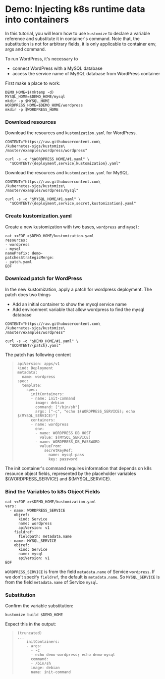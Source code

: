 # Demo: Injecting k8s runtime data into containers

In this tutorial, you will learn how to use `kustomize` to declare a variable reference and substitute it in container's command. Note that, the substitution is not for arbitrary fields, it is only applicable to container env, args and command. 

To run WordPress, it's necessary to

- connect WordPress with a MySQL database
- access the service name of MySQL database from WordPress container

First make a place to work:
<!-- @makeDemoHome @testAgainstLatestRelease -->
```
DEMO_HOME=$(mktemp -d)
MYSQL_HOME=$DEMO_HOME/mysql
mkdir -p $MYSQL_HOME
WORDPRESS_HOME=$DEMO_HOME/wordpress
mkdir -p $WORDPRESS_HOME
```

### Download resources

Download the resources and `kustomization.yaml` for WordPress.

<!-- @downloadResources @testAgainstLatestRelease -->
```
CONTENT="https://raw.githubusercontent.com\
/kubernetes-sigs/kustomize\
/master/examples/wordpress/wordpress"

curl -s -o "$WORDPRESS_HOME/#1.yaml" \
  "$CONTENT/{deployment,service,kustomization}.yaml"
```

Download the resources and `kustomization.yaml` for MySQL.

<!-- @downloadResources @testAgainstLatestRelease -->
```
CONTENT="https://raw.githubusercontent.com\
/kubernetes-sigs/kustomize\
/master/examples/wordpress/mysql"

curl -s -o "$MYSQL_HOME/#1.yaml" \
  "$CONTENT/{deployment,service,secret,kustomization}.yaml"
```

### Create kustomization.yaml

Create a new kustomization with two bases,
`wordpress` and `mysql`:

<!-- @createKustomization @testAgainstLatestRelease -->
```
cat <<EOF >$DEMO_HOME/kustomization.yaml
resources:
- wordpress
- mysql
namePrefix: demo-
patchesStrategicMerge:
- patch.yaml
EOF
```

### Download patch for WordPress
In the new kustomization, apply a patch for wordpress deployment. The patch does two things
- Add an initial container to show the mysql service name
- Add environment variable that allow wordpress to find the mysql database

<!-- @downloadPatch @testAgainstLatestRelease -->
```
CONTENT="https://raw.githubusercontent.com\
/kubernetes-sigs/kustomize\
/master/examples/wordpress"

curl -s -o "$DEMO_HOME/#1.yaml" \
  "$CONTENT/{patch}.yaml"
```
The patch has following content
> ```
> apiVersion: apps/v1
> kind: Deployment
> metadata:
>   name: wordpress
> spec:
>   template:
>     spec:
>       initContainers:
>       - name: init-command
>         image: debian
>         command: ["/bin/sh"]
>         args: ["-c", "echo $(WORDPRESS_SERVICE); echo $(MYSQL_SERVICE)"]
>       containers:
>       - name: wordpress
>         env:
>         - name: WORDPRESS_DB_HOST
>           value: $(MYSQL_SERVICE)
>         - name: WORDPRESS_DB_PASSWORD
>           valueFrom:
>             secretKeyRef:
>               name: mysql-pass
>               key: password
> ```
The init container's command requires information that depends on k8s resource object fields, represented by the placeholder variables
$(WORDPRESS_SERVICE) and $(MYSQL_SERVICE).

### Bind the Variables to k8s Object Fields

<!-- @addVarRef @testAgainstLatestRelease -->
```
cat <<EOF >>$DEMO_HOME/kustomization.yaml
vars:
  - name: WORDPRESS_SERVICE
    objref:
      kind: Service
      name: wordpress
      apiVersion: v1
    fieldref:
      fieldpath: metadata.name
  - name: MYSQL_SERVICE
    objref:
      kind: Service
      name: mysql
      apiVersion: v1
EOF
```
`WORDPRESS_SERVICE` is from the field `metadata.name` of Service `wordpress`. If we don't specify `fieldref`, the default is `metadata.name`. So `MYSQL_SERVICE` is from the field `metadata.name` of Service `mysql`.

### Substitution
Confirm the variable substitution:

<!-- @kustomizeBuild @testAgainstLatestRelease -->
```
kustomize build $DEMO_HOME
```

Expect this in the output:

> ```
> (truncated)
> ...
>     initContainers:
>     - args:
>       - -c
>       - echo demo-wordpress; echo demo-mysql
>       command:
>       - /bin/sh
>       image: debian
>       name: init-command
>
> ```
